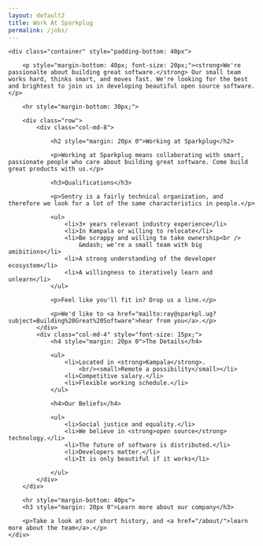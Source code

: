 ```yaml
---
layout: default2
title: Work At Sparkplug
permalink: /jobs/
---
```


<section id="content" class="content">

    <div class="container" style="padding-bottom: 40px">

        <p style="margin-bottom: 40px; font-size: 20px;"><strong>We're passionalte about building great software.</strong> Our small team works hard, thinks smart, and moves fast. We're looking for the best and brightest to join us in developing beautiful open source software.</p>

        <hr style="margin-bottom: 30px;">

        <div class="row">
            <div class="col-md-8">

                <h2 style="margin: 20px 0">Working at Sparkplug</h2>

                <p>Working at Sparkplug means collaborating with smart, passionate people who care about building great software. Come build great products with us.</p>

                <h3>Qualifications</h3>

                <p>Sentry is a fairly technical organization, and therefore we look for a lot of the same characteristics in people.</p>

                <ul>
                    <li>3+ years relevant industry experience</li>
                    <li>In Kampala or willing to relocate</li>
                    <li>Be scrappy and willing to take ownership<br />
                        &mdash; we're a small team with big amibitions</li>
                    <li>A strong understanding of the developer ecosystem</li>
                    <li>A willingness to iteratively learn and unlearn</li>
                </ul>

                <p>Feel like you'll fit in? Drop us a line.</p>

                <p>We'd like to <a href="mailto:ray@sparkpl.ug?subject=Building%20Great%20Software">hear from you</a>.</p>
            </div>
            <div class="col-md-4" style="font-size: 15px;">
                <h4 style="margin: 20px 0">The Details</h4>

                <ul>
                    <li>Located in <strong>Kampala</strong>.
                        <br/><small>Remote a possibility</small></li>
                    <li>Competitive salary.</li>
                    <li>Flexible working schedule.</li>
                </ul>

                <h4>Our Beliefs</h4>

                <ul>
                    <li>Social justice and equality.</li>
                    <li>We believe in <strong>open source</strong> technology.</li>
                    <li>The future of software is distributed.</li>
                    <li>Developers matter.</li>
                    <li>It is only beautiful if it works</li>

                </ul>
            </div>
        </div>

        <hr style="margin-bottom: 40px">
        <h3 style="margin: 20px 0">Learn more about our company</h3>

        <p>Take a look at our short history, and <a href="/about/">learn more about the team</a>.</p>
    </div>
</section>